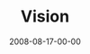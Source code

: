 ---
layout: message
category: message
series: "Rebuild"
title: "Vision"
date: 2008-08-17-00-00
message_id: 511
description: "What do you do when you are moved to act? In this talk, Brian Tome introduces us to the story of Nehemiah and his effort to follow his personal vision."
video: "http://s3.amazonaws.com/crossroads-media/messages/video/Rebuild1.mp4"
video-duration: "32:31"
video-image: "http://s3.amazonaws.com/crossroads-media/images/rebuild1-still.jpg"
notes-description: ""
notes: "http://s3.amazonaws.com/crossroads-media/documents/SN_08-17-08.pdf"
notes-title: "Rebuild&#58; Vision (Study Notes)"
audio: "http://s3.amazonaws.com/crossroads-media/messages/audio/Rebuild1.mp3"
audio-duration: "32:31"
tag: 
 - rebuild
 - vision
 - motorcycle
 - crash
 - wreck
 - deer
explicit: false
---